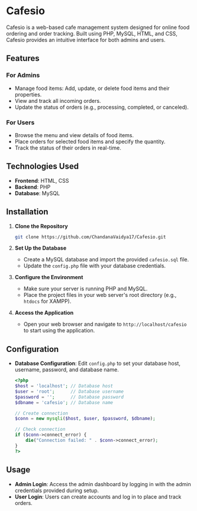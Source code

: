 # Cafesio
Cafesio is a web-based cafe management system designed for online food ordering and order tracking. Built using PHP, MySQL, HTML, and CSS, Cafesio provides an intuitive interface for both admins and users.
## Features

### For Admins
- Manage food items: Add, update, or delete food items and their properties.
- View and track all incoming orders.
- Update the status of orders (e.g., processing, completed, or canceled).

### For Users
- Browse the menu and view details of food items.
- Place orders for selected food items and specify the quantity.
- Track the status of their orders in real-time.

## Technologies Used
- **Frontend**: HTML, CSS
- **Backend**: PHP
- **Database**: MySQL

## Installation
1. **Clone the Repository**
   ```bash
   git clone https://github.com/ChandanaVaidya17/Cafesio.git
   ```
2. **Set Up the Database**
   - Create a MySQL database and import the provided `cafesio.sql` file.
   - Update the `config.php` file with your database credentials.

3. **Configure the Environment**
   - Make sure your server is running PHP and MySQL.
   - Place the project files in your web server's root directory (e.g., `htdocs` for XAMPP).
4. **Access the Application**
   - Open your web browser and navigate to `http://localhost/cafesio` to start using the application.

## Configuration

- **Database Configuration**: Edit `config.php` to set your database host, username, password, and database name.
  
  ```php
  <?php
  $host = 'localhost'; // Database host
  $user = 'root';      // Database username
  $password = '';      // Database password
  $dbname = 'cafesio'; // Database name
  
  // Create connection
  $conn = new mysqli($host, $user, $password, $dbname);
  
  // Check connection
  if ($conn->connect_error) {
      die("Connection failed: " . $conn->connect_error);
  }
  ?>
  ```

## Usage

- **Admin Login**: Access the admin dashboard by logging in with the admin credentials provided during setup.
- **User Login**: Users can create accounts and log in to place and track orders.

